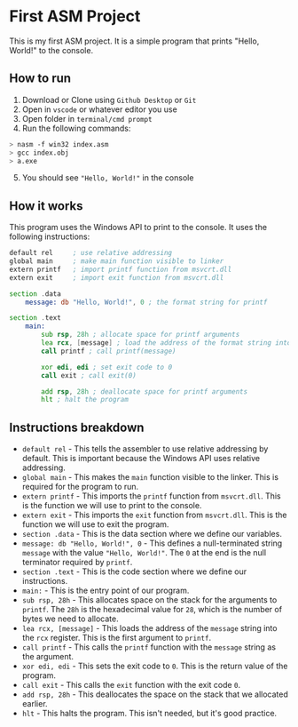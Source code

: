 # First ASM Project
This is my first ASM project. It is a simple program that prints "Hello, World!" to the console.

## How to run
1. Download or Clone using `Github Desktop` or `Git`
2. Open in `vscode` or whatever editor you use
3. Open folder in `terminal/cmd prompt`
4. Run the following commands:
```bash
> nasm -f win32 index.asm
> gcc index.obj
> a.exe
```
5. You should see `"Hello, World!"` in the console

## How it works
This program uses the Windows API to print to the console. It uses the following instructions:
```asm
default rel     ; use relative addressing
global main     ; make main function visible to linker
extern printf   ; import printf function from msvcrt.dll
extern exit     ; import exit function from msvcrt.dll

section .data
    message: db "Hello, World!", 0 ; the format string for printf

section .text
    main:
        sub rsp, 28h ; allocate space for printf arguments
        lea rcx, [message] ; load the address of the format string into rcx
        call printf ; call printf(message)

        xor edi, edi ; set exit code to 0
        call exit ; call exit(0)

        add rsp, 28h ; deallocate space for printf arguments
        hlt ; halt the program
```

## Instructions breakdown
- `default rel` - This tells the assembler to use relative addressing by default. This is important because the Windows API uses relative addressing.
- `global main` - This makes the `main` function visible to the linker. This is required for the program to run.
- `extern printf` - This imports the `printf` function from `msvcrt.dll`. This is the function we will use to print to the console.
- `extern exit` - This imports the `exit` function from `msvcrt.dll`. This is the function we will use to exit the program.
- `section .data` - This is the data section where we define our variables.
- `message: db "Hello, World!", 0` - This defines a null-terminated string `message` with the value `"Hello, World!"`. The `0` at the end is the null terminator required by `printf`.
- `section .text` - This is the code section where we define our instructions.
- `main:` - This is the entry point of our program.
- `sub rsp, 28h` - This allocates space on the stack for the arguments to `printf`. The `28h` is the hexadecimal value for `28`, which is the number of bytes we need to allocate.
- `lea rcx, [message]` - This loads the address of the `message` string into the `rcx` register. This is the first argument to `printf`.
- `call printf` - This calls the `printf` function with the `message` string as the argument.
- `xor edi, edi` - This sets the exit code to `0`. This is the return value of the program.
- `call exit` - This calls the `exit` function with the exit code `0`.
- `add rsp, 28h` - This deallocates the space on the stack that we allocated earlier.
- `hlt` - This halts the program. This isn't needed, but it's good practice.